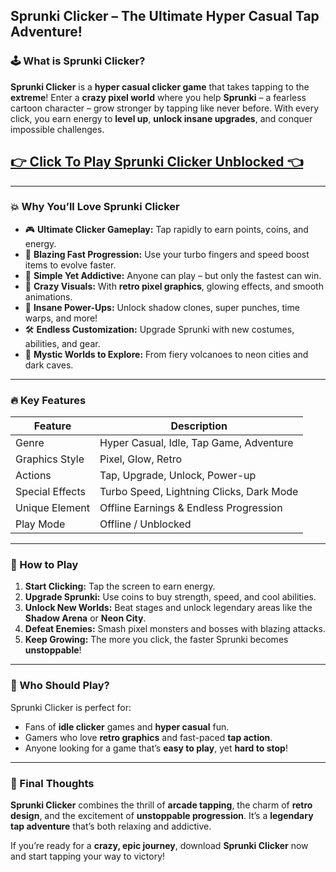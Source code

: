 ## **Sprunki Clicker – The Ultimate Hyper Casual Tap Adventure!**

### 🕹️ What is Sprunki Clicker?

**Sprunki Clicker** is a **hyper casual clicker game** that takes tapping to the **extreme**! Enter a **crazy pixel world** where you help **Sprunki** – a fearless cartoon character – grow stronger by tapping like never before. With every click, you earn energy to **level up**, **unlock insane upgrades**, and conquer impossible challenges.

## <a href="https://1kb.link/chHJq1">👉 Click To Play Sprunki Clicker Unblocked 👈</a>

---

### 💥 Why You’ll Love Sprunki Clicker

* 🎮 **Ultimate Clicker Gameplay:** Tap rapidly to earn points, coins, and energy.
* 🚀 **Blazing Fast Progression:** Use your turbo fingers and speed boost items to evolve faster.
* 🧠 **Simple Yet Addictive:** Anyone can play – but only the fastest can win.
* 👾 **Crazy Visuals:** With **retro pixel graphics**, glowing effects, and smooth animations.
* 🧨 **Insane Power-Ups:** Unlock shadow clones, super punches, time warps, and more!
* 🛠️ **Endless Customization:** Upgrade Sprunki with new costumes, abilities, and gear.
* 🌌 **Mystic Worlds to Explore:** From fiery volcanoes to neon cities and dark caves.

---

### 🔥 Key Features

| Feature         | Description                              |
| --------------- | ---------------------------------------- |
| Genre           | Hyper Casual, Idle, Tap Game, Adventure  |
| Graphics Style  | Pixel, Glow, Retro                       |
| Actions         | Tap, Upgrade, Unlock, Power-up           |
| Special Effects | Turbo Speed, Lightning Clicks, Dark Mode |
| Unique Element  | Offline Earnings & Endless Progression   |
| Play Mode       | Offline / Unblocked                      |

---

### 🧭 How to Play

1. **Start Clicking:** Tap the screen to earn energy.
2. **Upgrade Sprunki:** Use coins to buy strength, speed, and cool abilities.
3. **Unlock New Worlds:** Beat stages and unlock legendary areas like the **Shadow Arena** or **Neon City**.
4. **Defeat Enemies:** Smash pixel monsters and bosses with blazing attacks.
5. **Keep Growing:** The more you click, the faster Sprunki becomes **unstoppable**!

---

### 🚨 Who Should Play?

Sprunki Clicker is perfect for:

* Fans of **idle clicker** games and **hyper casual** fun.
* Gamers who love **retro graphics** and fast-paced **tap action**.
* Anyone looking for a game that’s **easy to play**, yet **hard to stop**!

---

### 🎯 Final Thoughts

**Sprunki Clicker** combines the thrill of **arcade tapping**, the charm of **retro design**, and the excitement of **unstoppable progression**. It’s a **legendary tap adventure** that’s both relaxing and addictive.

If you’re ready for a **crazy, epic journey**, download **Sprunki Clicker** now and start tapping your way to victory!
